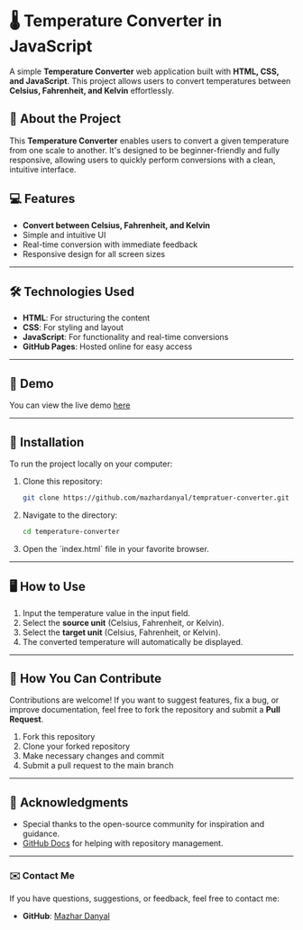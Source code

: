 # 🌡️ Temperature Converter in JavaScript  

A simple **Temperature Converter** web application built with **HTML, CSS, and JavaScript**. This project allows users to convert temperatures between **Celsius, Fahrenheit, and Kelvin** effortlessly.

## 📖 About the Project  

This **Temperature Converter** enables users to convert a given temperature from one scale to another. It's designed to be beginner-friendly and fully responsive, allowing users to quickly perform conversions with a clean, intuitive interface.

## 💻 Features  

- **Convert between Celsius, Fahrenheit, and Kelvin**  
- Simple and intuitive UI  
- Real-time conversion with immediate feedback  
- Responsive design for all screen sizes  

---

## 🛠️ Technologies Used  

- **HTML**: For structuring the content  
- **CSS**: For styling and layout  
- **JavaScript**: For functionality and real-time conversions  
- **GitHub Pages**: Hosted online for easy access  

---

## 🚀 Demo  

You can view the live demo [here](https://www.linkedin.com/posts/mazhardanyal_viral-coding-webdevelopment-activity-7272112093053476865-iVF9?utm_source=share&utm_medium=member_desktop)

---

## 📂 Installation  

To run the project locally on your computer:

1. Clone this repository:  
   ```bash
   git clone https://github.com/mazhardanyal/tempratuer-converter.git
2. Navigate to the directory:  
   ```bash
   cd temperature-converter
   ```
3. Open the \`index.html\` file in your favorite browser.  

---

## 🖥️ How to Use  

1. Input the temperature value in the input field.  
2. Select the **source unit** (Celsius, Fahrenheit, or Kelvin).  
3. Select the **target unit** (Celsius, Fahrenheit, or Kelvin).  
4. The converted temperature will automatically be displayed.  

---

## 💬 How You Can Contribute  

Contributions are welcome! If you want to suggest features, fix a bug, or improve documentation, feel free to fork the repository and submit a **Pull Request**.

1. Fork this repository  
2. Clone your forked repository  
3. Make necessary changes and commit  
4. Submit a pull request to the main branch  

---

## 🤝 Acknowledgments  

- Special thanks to the open-source community for inspiration and guidance.  
- [GitHub Docs](https://docs.github.com/) for helping with repository management.  

---

### ✉️ Contact Me  
If you have questions, suggestions, or feedback, feel free to contact me:  
- **GitHub**: [Mazhar Danyal](https://github.com/mazhardanyal) 
